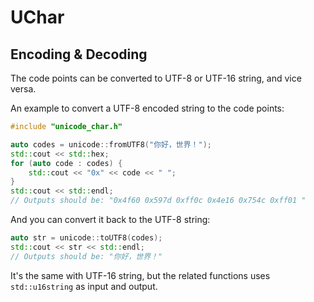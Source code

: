 UChar
=====

## Encoding & Decoding

The code points can be converted to UTF-8 or UTF-16 string, and vice versa.

An example to convert a UTF-8 encoded string to the code points:

```cpp
#include "unicode_char.h"

auto codes = unicode::fromUTF8("你好，世界！");
std::cout << std::hex;
for (auto code : codes) {
    std::cout << "0x" << code << " ";
}
std::cout << std::endl;
// Outputs should be: "0x4f60 0x597d 0xff0c 0x4e16 0x754c 0xff01 "
```

And you can convert it back to the UTF-8 string:

```cpp
auto str = unicode::toUTF8(codes);
std::cout << str << std::endl;
// Outputs should be: "你好，世界！"
```

It's the same with UTF-16 string, but the related functions uses `std::u16string` as input and output.
